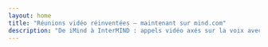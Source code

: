 ```yaml
---
layout: home
title: "Réunions vidéo réinventées — maintenant sur mind.com"
description: "De iMind à InterMIND : appels vidéo axés sur la voix avec interprétation en temps réel alimentée par l'IA."
---
```


<HeroSection
  title="Réunions vidéo réinventées <br>— maintenant sur **mind.com**"
  text="De iMind à InterMIND : appels vidéo axés sur la voix avec traduction vocale en direct.">
<NavButton buttonLabel="En savoir plus" buttonClass="brand" to="/" />
<NavButton buttonLabel="Assistant" buttonClass="alt" to="/chat" eventName="chat_assistant" />
</HeroSection>

<br>
<VideoPlayer src="/promo/demo-en-mx.mp4" />
